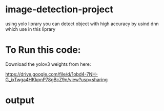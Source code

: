 # image-detection-project


 using yolo liprary you can detect object with high accuracy by usind dnn which use in this liprary

# To Run this code:

 Download the yolov3 weights from here:

https://drive.google.com/file/d/1obd4-7NH-G_ixTwga4HKkpnP78gBcZ9n/view?usp=sharing

# output 
